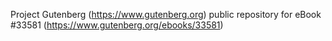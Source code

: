 Project Gutenberg (https://www.gutenberg.org) public repository for eBook #33581 (https://www.gutenberg.org/ebooks/33581)
